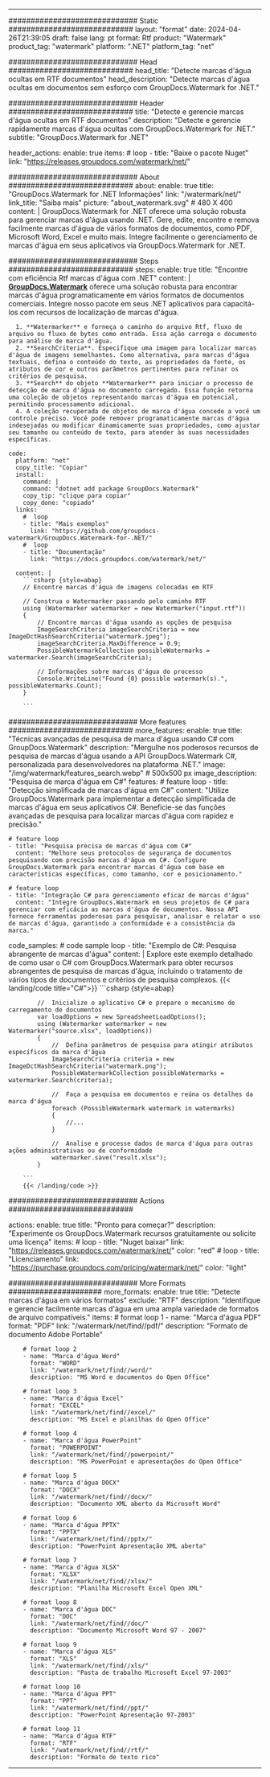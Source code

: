 
---
############################# Static ############################
layout: "format"
date:  2024-04-26T21:39:05
draft: false
lang: pt
format: Rtf
product: "Watermark"
product_tag: "watermark"
platform: ".NET"
platform_tag: "net"

############################# Head ############################
head_title: "Detecte marcas d'água ocultas em RTF documentos"
head_description: "Detecte marcas d'água ocultas em documentos sem esforço com GroupDocs.Watermark for .NET."

############################# Header ############################
title: "Detecte e gerencie marcas d'água ocultas em RTF documentos" 
description: "Detecte e gerencie rapidamente marcas d'água ocultas com GroupDocs.Watermark for .NET."
subtitle: "GroupDocs.Watermark for .NET" 

header_actions:
  enable: true
  items:
    #  loop
    - title: "Baixe o pacote Nuget"
      link: "https://releases.groupdocs.com/watermark/net/"
      
############################# About ############################
about:
    enable: true
    title: "GroupDocs.Watermark for .NET Informações"
    link: "/watermark/net/"
    link_title: "Saiba mais"
    picture: "about_watermark.svg" # 480 X 400
    content: |
       GroupDocs.Watermark for .NET oferece uma solução robusta para gerenciar marcas d'água usando .NET. Gere, edite, encontre e remova facilmente marcas d'água de vários formatos de documentos, como PDF, Microsoft Word, Excel e muito mais. Integre facilmente o gerenciamento de marcas d'água em seus aplicativos via GroupDocs.Watermark for .NET.

############################# Steps ############################
steps:
    enable: true
    title: "Encontre com eficiência Rtf marcas d'água com .NET"
    content: |
      **[GroupDocs.Watermark](https://products.groupdocs.com/watermark/net/)** oferece uma solução robusta para encontrar marcas d'água programaticamente em vários formatos de documentos comerciais. Integre nosso pacote em seus .NET aplicativos para capacitá-los com recursos de localização de marcas d'água.
      
      1. **Watermarker** e forneça o caminho do arquivo Rtf, fluxo de arquivo ou fluxo de bytes como entrada. Essa ação carrega o documento para análise de marca d'água.
      2. **SearchCriteria**. Especifique uma imagem para localizar marcas d'água de imagens semelhantes. Como alternativa, para marcas d'água textuais, defina o conteúdo do texto, as propriedades da fonte, os atributos de cor e outros parâmetros pertinentes para refinar os critérios de pesquisa.
      3. **Search** do objeto **Watermarker** para iniciar o processo de detecção de marca d'água no documento carregado. Essa função retorna uma coleção de objetos representando marcas d'água em potencial, permitindo processamento adicional.
      4. A coleção recuperada de objetos de marca d'água concede a você um controle preciso. Você pode remover programaticamente marcas d'água indesejadas ou modificar dinamicamente suas propriedades, como ajustar seu tamanho ou conteúdo de texto, para atender às suas necessidades específicas.
   
    code:
      platform: "net"
      copy_title: "Copiar"
      install:
        command: |
        command: "dotnet add package GroupDocs.Watermark"
        copy_tip: "clique para copiar"
        copy_done: "copiado"
      links:
        #  loop
        - title: "Mais exemplos"
          link: "https://github.com/groupdocs-watermark/GroupDocs.Watermark-for-.NET/"
        #  loop
        - title: "Documentação"
          link: "https://docs.groupdocs.com/watermark/net/"
          
      content: |
        ```csharp {style=abap}
        // Encontre marcas d'água de imagens colocadas em RTF

        // Construa o Watermarker passando pelo caminho RTF
        using (Watermarker watermarker = new Watermarker("input.rtf"))
        {
            // Encontre marcas d'água usando as opções de pesquisa
            ImageSearchCriteria imageSearchCriteria = new ImageDctHashSearchCriteria("watermark.jpeg");
            imageSearchCriteria.MaxDifference = 0.9;
            PossibleWatermarkCollection possibleWatermarks = watermarker.Search(imageSearchCriteria);

            // Informações sobre marcas d'água do processo
            Console.WriteLine("Found {0} possible watermark(s).", possibleWatermarks.Count);
        }
        
        ```  

############################# More features ############################
more_features:
  enable: true
  title: "Técnicas avançadas de pesquisa de marca d'água usando C# com GroupDocs.Watermark"
  description: "Mergulhe nos poderosos recursos de pesquisa de marcas d'água usando a API GroupDocs.Watermark C#, personalizada para desenvolvedores na plataforma .NET."
  image: "/img/watermark/features_search.webp" # 500x500 px
  image_description: "Pesquisa de marca d'água em C#"
  features:
    # feature loop
    - title: "Detecção simplificada de marcas d'água em C#"
      content: "Utilize GroupDocs.Watermark para implementar a detecção simplificada de marcas d'água em seus aplicativos C#. Beneficie-se das funções avançadas de pesquisa para localizar marcas d'água com rapidez e precisão."

    # feature loop
    - title: "Pesquisa precisa de marcas d'água com C#"
      content: "Melhore seus protocolos de segurança de documentos pesquisando com precisão marcas d'água em C#. Configure GroupDocs.Watermark para encontrar marcas d'água com base em características específicas, como tamanho, cor e posicionamento."

    # feature loop
    - title: "Integração C# para gerenciamento eficaz de marcas d'água"
      content: "Integre GroupDocs.Watermark em seus projetos de C# para gerenciar com eficácia as marcas d'água de documentos. Nossa API fornece ferramentas poderosas para pesquisar, analisar e relatar o uso de marcas d'água, garantindo a conformidade e a consistência da marca."
      
  code_samples:
    # code sample loop
    - title: "Exemplo de C#: Pesquisa abrangente de marcas d'água"
      content: |
        Explore este exemplo detalhado de como usar o C# com GroupDocs.Watermark para obter recursos abrangentes de pesquisa de marcas d'água, incluindo o tratamento de vários tipos de documentos e critérios de pesquisa complexos.
        {{< landing/code title="C#">}}
        ```csharp {style=abap}
        
            //  Inicialize o aplicativo C# e prepare o mecanismo de carregamento de documentos
            var loadOptions = new SpreadsheetLoadOptions();
            using (Watermarker watermarker = new Watermarker("source.xlsx", loadOptions))
            {
                //  Defina parâmetros de pesquisa para atingir atributos específicos da marca d'água
                ImageSearchCriteria criteria = new ImageDctHashSearchCriteria("watermark.png");
                PossibleWatermarkCollection possibleWatermarks = watermarker.Search(criteria);

                //  Faça a pesquisa em documentos e reúna os detalhes da marca d'água
                foreach (PossibleWatermark watermark in watermarks)
                {
                    //...
                }

                //  Analise e processe dados de marca d'água para outras ações administrativas ou de conformidade
                watermarker.save("result.xlsx");
            }

        ```
        {{< /landing/code >}}


############################# Actions ############################

actions:
  enable: true
  title: "Pronto para começar?"
  description: "Experimente os GroupDocs.Watermark recursos gratuitamente ou solicite uma licença"
  items:
    #  loop
    - title: "Nuget baixar"
      link: "https://releases.groupdocs.com/watermark/net/"
      color: "red"
        #  loop
    - title: "Licenciamento"
      link: "https://purchase.groupdocs.com/pricing/watermark/net/"
      color: "light"


############################# More Formats #####################
more_formats:
    enable: true
    title: "Detecte marcas d'água em vários formatos"
    exclude: "RTF"
    description: "Identifique e gerencie facilmente marcas d'água em uma ampla variedade de formatos de arquivo compatíveis."
    items: 
        # format loop 1
        - name: "Marca d'água PDF"
          format: "PDF"
          link: "/watermark/net/find//pdf/"
          description: "Formato de documento Adobe Portable"

        # format loop 2
        - name: "Marca d'água Word"
          format: "WORD"
          link: "/watermark/net/find//word/"
          description: "MS Word e documentos do Open Office"
          
        # format loop 3
        - name: "Marca d'água Excel"
          format: "EXCEL"
          link: "/watermark/net/find//excel/"
          description: "MS Excel e planilhas do Open Office"

        # format loop 4
        - name: "Marca d'água PowerPoint"
          format: "POWERPOINT"
          link: "/watermark/net/find//powerpoint/"
          description: "MS PowerPoint e apresentações do Open Office"

        # format loop 5
        - name: "Marca d'água DOCX"
          format: "DOCX"
          link: "/watermark/net/find//docx/"
          description: "Documento XML aberto da Microsoft Word"
          
        # format loop 6
        - name: "Marca d'água PPTX"
          format: "PPTX"
          link: "/watermark/net/find//pptx/"
          description: "PowerPoint Apresentação XML aberta"
          
        # format loop 7
        - name: "Marca d'água XLSX"
          format: "XLSX"
          link: "/watermark/net/find//xlsx/"
          description: "Planilha Microsoft Excel Open XML"

        # format loop 8
        - name: "Marca d'água DOC"
          format: "DOC"
          link: "/watermark/net/find//doc/"
          description: "Documento Microsoft Word 97 - 2007"

        # format loop 9
        - name: "Marca d'água XLS"
          format: "XLS"
          link: "/watermark/net/find//xls/"
          description: "Pasta de trabalho Microsoft Excel 97-2003"

        # format loop 10
        - name: "Marca d'água PPT"
          format: "PPT"
          link: "/watermark/net/find//ppt/"
          description: "PowerPoint Apresentação 97-2003"

        # format loop 11
        - name: "Marca d'água RTF"
          format: "RTF"
          link: "/watermark/net/find//rtf/"
          description: "Formato de texto rico"

---